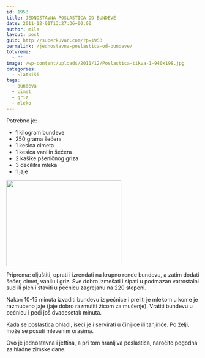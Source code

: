 ```yaml
---
id: 1953
title: JEDNOSTAVNA POSLASTICA OD BUNDEVE
date: 2011-12-01T13:27:36+00:00
author: mila
layout: post
guid: http://superkuvar.com/?p=1953
permalink: /jednostavna-poslastica-od-bundeve/
totvreme:
  - ""
image: /wp-content/uploads/2011/12/Poslastica-tikva-1-940x198.jpg
categories:
  - Slatkiši
tags:
  - bundeva
  - cimet
  - griz
  - mleko
---
```

Potrebno je:

  * 1 kilogram bundeve
  * 250 grama šećera
  * 1 kesica cimeta
  * 1 kesica vanilin šećera
  * 2 kašike pšeničnog griza
  * 3 decilitra mleka
  * 1 jaje

<img class="alignnone size-medium wp-image-2394" title="Poslastica-tikva (1)" src="//superkuvar.com/wp-content/uploads/2011/12/Poslastica-tikva-1-300x225.jpg" alt="" width="300" height="225" /> 

Priprema: oljuštiti, oprati i izrendati na krupno rende bundevu, a zatim dodati šećer, cimet, vanilu i griz. Sve dobro izmešati i sipati u podmazan vatrostalni sud ili pleh i staviti u pećnicu zagrejanu na 220 stepeni.

Nakon 10-15 minuta izvaditi bundevu iz pećnice i preliti je mlekom u kome je razmućeno jaje (jaje dobro razmutiti žicom za mućenje). Vratiti bundevu u pećnicu i peći još dvadesetak minuta.

Kada se poslastica ohladi, iseći je i servirati u činijice ili tanjiriće. Po želji, može se posuti mlevenim orasima.

Ovo je jednostavna i jeftina, a pri tom hranljiva poslastica, naročito pogodna za hladne zimske dane.